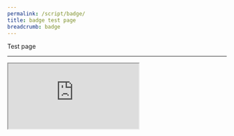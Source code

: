 ```yaml
---
permalink: /script/badge/
title: badge test page
breadcrumb: badge
---
```


Test page

--------

<iframe src='http://badges.mybluemix.net/badge/24dcfe0f-e962-4307-90cc-0bf2aac418b5?widget=1'>

more text

